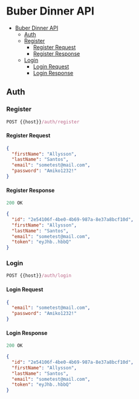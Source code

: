 # Buber Dinner API

- [Buber Dinner API](#buber-dinner-api)
  - [Auth](#auth)
  - [Register](#register)
    - [Register Request](#register-request)
    - [Register Response](#register-response)
  - [Login](#login) 
    - [Login Request](#login-request) 
    - [Login Response](#login-response)

## Auth

### Register

```js
POST {{host}}/auth/register
```

#### Register Request

```json
{
  "firstName": "Allysson",
  "lastName": "Santos",
  "email": "sometest@mail.com",
  "password": "Amiko1232!"
}
```

#### Register Response

```js
200 OK
```

```json
{
  "id": "2e54106f-4be0-4b69-987a-8e37a8bcf10d",
  "firstName": "Allysson",
  "lastName": "Santos",
  "email": "sometest@mail.com",
  "token": "eyJhb..hbbQ"
}
```

### Login

```js
POST {{host}}/auth/login
```

#### Login Request

```json
{
  "email": "sometest@mail.com",
  "password": "Amiko1232!"
}
```

#### Login Response

```js
200 OK
```

```json
{
  "id": "2e54106f-4be0-4b69-987a-8e37a8bcf10d",
  "firstName": "Allysson",
  "lastName": "Santos",
  "email": "sometest@mail.com",
  "token": "eyJhb..hbbQ"
}
```
